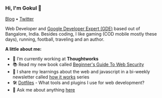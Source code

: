 ### Hi, I'm Gokul 👋

<a href="https://gokul.site.io">Blog</a> • <a href="https://twitter.com/gokul_i">Twitter</a>

Web Developer and [Google Developer Expert (GDE)](https://developers.google.com/community/experts/directory/profile/profile-gokulakrishnan_kalaikovan) based out of Bangalore, India. Besides coding, I like gaming (COD mobile mostly these days), running, football, traveling and an author.

**A little about me:**

- 💼 I’m currently working at <b>Thoughtworks</b>
- 📚 Read my new book called [Beginner's Guide To Web Security](gokul.site/book)
- 📩 I share my learnings about the web and javascript in a bi-weekly newsletter called [how it works](https://how-it-works.dev) series
- 🛠 [Dotfiles](https://github.com/gokulkrishh/dotfiles) - What tools and plugins I use for web development?
- 💬 Ask me about anything [here](https://github.com/gokulkrishh/gokulkrishh/issues)
